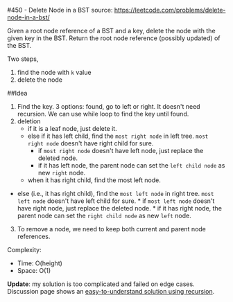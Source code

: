 #450 - Delete Node in a BST
source: https://leetcode.com/problems/delete-node-in-a-bst/

Given a root node reference of a BST and a key, delete the node with the given key in the BST. Return the root node reference (possibly updated) of the BST.

Two steps,

1. find the node with `k` value
2. delete the node

##Idea
1. Find the key. 3 options: found, go to left or right. It doesn't need recursion. We can use while loop to find the key until found.
2. deletion
	* if it is a leaf node, just delete it.
	* else if it has left child, find the `most right node` in left tree. `most right node` doesn't have right child for sure.
		* if `most right node` doesn't have left node, just replace the deleted node.
		* if it has left node, the parent node can set the `left child node` as new `right` node.
	* when it has right child, find the most left node.
* else (i.e., it has right child), find the `most left node` in right tree. `most left node` doesn't have left child for sure.
 		* if `most left node` doesn't have right node, just replace the deleted node.
		* if it has right node, the parent node can set the `right child node` as new `left` node.
3. To remove a node, we need to keep both current and parent node references.

Complexity:
* Time: O(height)
* Space: O(1)

**Update**: my solution is too complicated and failed on edge cases. Discussion page shows an [easy-to-understand solution using recursion](https://discuss.leetcode.com/topic/65792/recursive-easy-to-understand-java-solution).
